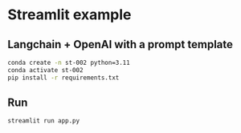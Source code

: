 # Streamlit example

## Langchain + OpenAI with a prompt template

```sh
conda create -n st-002 python=3.11
conda activate st-002
pip install -r requirements.txt
```

## Run

```sh
streamlit run app.py
```
